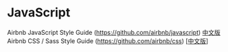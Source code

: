 # JavaScript 
  Airbnb JavaScript Style Guide (https://github.com/airbnb/javascript) [中文版](https://github.com/adamlu/javascript-style-guide)
  Airbnb CSS / Sass Style Guide (https://github.com/airbnb/css) [[中文版](https://github.com/Zhangjd/css-style-guide)]
